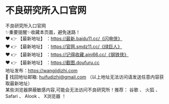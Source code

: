 # 不良研究所入口官网
不良研究所入口官网<br>
✨重要提醒✨收藏本页面，避免迷路！<br>
❤️ 👉 【最新地址】 ：https://最新.baidu11.cc/《闪电侠》<br>
❤️ 👉 【最新地址】 ：https://官网.smdz11.cc/《绿巨人》<br>
❤️ 👉 【最新地址】 ：https://记得收藏.aini66.cc/《钢铁侠》<br>
❤️ 👉 【最新地址】 ：https://截图.doufuru.cc<br>
地址发布：https://wangjidizhi.com<br>
📧 找回地址邮箱: huifudizhi@gmail.com （以上地址无法访问请发送任意内容获取最新地址）<br>
某些浏览器屏蔽敏感内容,可能会无法访问不良研究所！推荐： 谷歌 、 火狐 、 Safari 、 Alook 、 X浏览器 ！<br>
